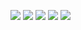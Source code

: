 ![](./portfolio_1.jpg)
![](./portfolio_2.jpg)
![](./portfolio_3.jpg)
![](./portfolio_4.jpg)
![](./portfolio_5.jpg)

